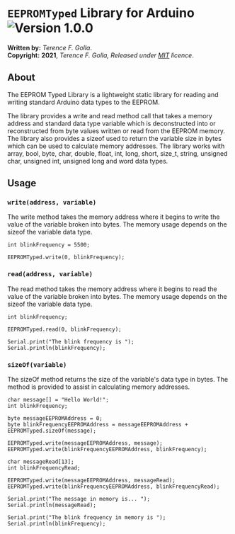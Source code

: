 # `EEPROMTyped` Library for Arduino ![Version 1.0.0](https://img.shields.io/badge/Version-1.0.0-blue.svg)

**Written by:** *Terence F. Golla*.  
**Copyright:** **2021**, *Terence F. Golla, Released under [MIT](/LICENSE) licence*.

## About

The EEPROM Typed Library is a lightweight static library for reading and writing standard Arduino data types to the EEPROM. 

The library provides a write and read method call that takes a memory address and standard data type variable which is deconstructed into or reconstructed from byte values written or read from the EEPROM memory.  The library also provides a sizeof used to return the variable size in bytes which can be used to calculate memory addresses.  The library works with array, bool, byte, char, double, float, int, long, short, size_t, string, unsigned char, unsigned int, unsigned long and word data types.

## Usage

### `write(address, variable)`
The write method takes the memory address where it begins to write the value of the variable broken into bytes. The memory usage depends on the sizeof the variable data type.

```
int blinkFrequency = 5500;

EEPROMTyped.write(0, blinkFrequency);
```
### `read(address, variable)`
The read method takes the memory address where it begins to read the value of the variable broken into bytes. The memory usage depends on the sizeof the variable data type.

```
int blinkFrequency;

EEPROMTyped.read(0, blinkFrequency);

Serial.print("The blink frequency is ");
Serial.println(blinkFrequency);
```
### `sizeOf(variable)`
The sizeOf method returns the size of the variable's data type in bytes. The method is provided to assist in calculating memory addresses.

```
char message[] = "Hello World!";
int blinkFrequency;

byte messageEEPROMAddress = 0;
byte blinkFrequencyEEPROMAddress = messageEEPROMAddress + EEPROMTyped.sizeOf(message);

EEPROMTyped.write(messageEEPROMAddress, message);
EEPROMTyped.write(blinkFrequencyEEPROMAddress, blinkFrequency);

char messageRead[13];
int blinkFrequencyRead;

EEPROMTyped.write(messageEEPROMAddress, messageRead);
EEPROMTyped.write(blinkFrequencyEEPROMAddress, blinkFrequencyRead);

Serial.print("The message in memory is... ");
Serial.println(messageRead);

Serial.print("The blink frequency in memory is ");
Serial.println(blinkFrequency);
```
